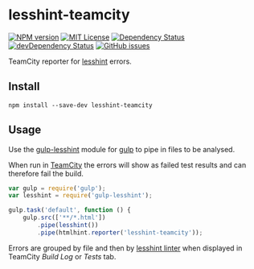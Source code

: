 lesshint-teamcity
=================

[![NPM version](https://img.shields.io/npm/v/lesshint-teamcity.svg)](https://www.npmjs.com/package/lesshint-teamcity)
[![MIT License](https://img.shields.io/github/license/SiCoe/lesshint-teamcity.svg)](https://github.com/SiCoe/lesshint-teamcity/blob/master/LICENSE)
[![Dependency Status](https://img.shields.io/david/SiCoe/lesshint-teamcity.svg)](https://david-dm.org/SiCoe/lesshint-teamcity)
[![devDependency Status](https://img.shields.io/david/dev/SiCoe/lesshint-teamcity.svg)](https://david-dm.org/SiCoe/lesshint-teamcity?type=dev)
[![GitHub issues](https://img.shields.io/github/issues/SiCoe/lesshint-teamcity.svg)](https://github.com/SiCoe/lesshint-teamcity/issues)

TeamCity reporter for [lesshint](https://github.com/lesshint/lesshint) errors.

## Install

```shell
npm install --save-dev lesshint-teamcity
```

## Usage

Use the [gulp-lesshint](https://www.npmjs.com/package/gulp-lesshint) module
for [gulp](https://www.npmjs.com/package/gulp) to pipe in files to be analysed.

When run in [TeamCity](https://www.jetbrains.com/teamcity/) the errors will
show as failed test results and can therefore fail the build. 

```js
var gulp = require('gulp');
var lesshint = require('gulp-lesshint');

gulp.task('default', function () {
    gulp.src(['**/*.html'])
        .pipe(lesshint())
        .pipe(htmlhint.reporter('lesshint-teamcity'));
```

Errors are grouped by file and then by [lesshint linter](https://github.com/lesshint/lesshint/blob/master/lib/linters/README.md)
when displayed in TeamCity *Build Log* or *Tests* tab.
